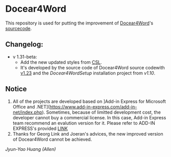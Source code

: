 # Docear4Word
This repository is used for putting the improvement of [Docear4Word](http://www.docear.org/software/add-ons/docear4word/overview/)'s [sourcecode](https://github.com/Docear/Docear4Word).

## Changelog: 
+ v 1.31-beta: 
  * Add the new updated styles from [CSL](https://github.com/citation-style-language/styles).
  * It's developed by the source code of Docear4Word source codewith  [v1.23](https://github.com/Docear/Docear4Word) and the *Docear4WordSetup* installation project from *v1.10*.

## Notice
1. All of the projects are developed based on ]Add-in Express for Microsoft Office and .NET](https://www.add-in-express.com/add-in-net/index.php). Sometimes, because of limitted development cost, the developer cannot buy a commercial license. In this case, Add-in Express team recommend an evalution version for it. Please refer to ADD-IN EXPRESS's provided [LINK](https://visualstudiogallery.msdn.microsoft.com/A4880BFE-A230-44B6-9D23-86AFAA1A2997)
2. Thanks for Georg Link and Joeran's advices, the new improved version of Docear4Word cannot be achieved.

   
  
  
*Jyun-Yao Huang (Allen)*
